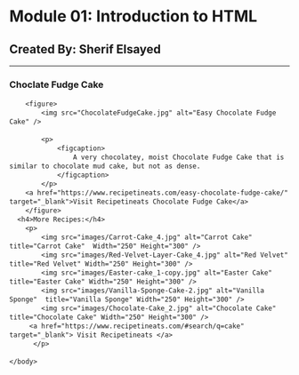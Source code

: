 <!DOCTYPE HTML> <html lang="en">
<h1> Module 01: Introduction to HTML </h1>
<h2> Created By: Sherif Elsayed </h2>
<hr> </hr>

<title> Module 01 </title>

<body>
  
 <h3> Choclate Fudge Cake </h3> 
		
		<figure>
			<img src="ChocolateFudgeCake.jpg" alt="Easy Chocolate Fudge Cake" />
         
			<p>
				<figcaption>
					A very chocolatey, moist Chocolate Fudge Cake that is similar to chocolate mud cake, but not as dense.
				</figcaption>
			</p>
        <a href="https://www.recipetineats.com/easy-chocolate-fudge-cake/" target="_blank">Visit Recipetineats Chocolate Fudge Cake</a>
		</figure>
      <h4>More Recipes:</h4>
		<p>
			<img src="images/Carrot-Cake_4.jpg" alt="Carrot Cake" title="Carrot Cake"  Width="250" Height="300" />
			<img src="images/Red-Velvet-Layer-Cake_4.jpg" alt="Red Velvet" title="Red Velvet" Width="250" Height="300" />  
			<img src="images/Easter-cake_1-copy.jpg" alt="Easter Cake" title="Easter Cake" Width="250" Height="300" />
            <img src="images/Vanilla-Sponge-Cake-2.jpg" alt="Vanilla Sponge"  title="Vanilla Sponge" Width="250" Height="300" />
            <img src="images/Chocolate-Cake_2.jpg" alt="Chocolate Cake" title="Chocolate Cake" Width="250" Height="300" />
         <a href="https://www.recipetineats.com/#search/q=cake" target="_blank"> Visit Recipetineats </a>
		  </p>
       
	</body>
</HTML>
